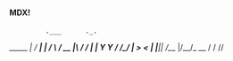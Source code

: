 #### MDX!
             .___      ._.
  _____    __| _/__  __| |
 /     \  / __ |\  \/  / |
|  Y Y  \/ /_/ | >    < \|
|__|_|  /\____ |/__/\_ \__
      \/      \/      \/\/
